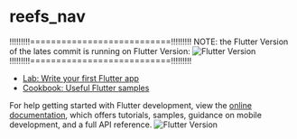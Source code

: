 # reefs_nav
!!!!!!!!!===========================!!!!!!!!!
NOTE: the Flutter Version of the lates commit is running on Flutter Version: ![Flutter Version](https://img.shields.io/badge/flutter-v3.19.2-blue)
!!!!!!!!!===========================!!!!!!!!!
- [Lab: Write your first Flutter app](https://docs.flutter.dev/get-started/codelab)
- [Cookbook: Useful Flutter samples](https://docs.flutter.dev/cookbook)

For help getting started with Flutter development, view the
[online documentation](https://docs.flutter.dev/), which offers tutorials,
samples, guidance on mobile development, and a full API reference.
![Flutter Version](https://img.shields.io/badge/flutter-v3.19.2-blue)

